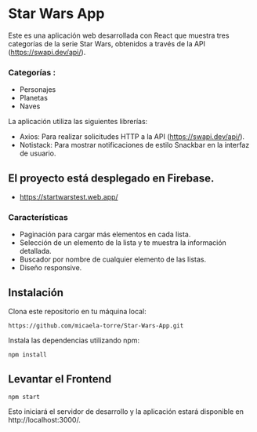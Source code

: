 # Star Wars App
 
Este es una aplicación web desarrollada con React que muestra tres categorías de la serie Star Wars, obtenidos a través de la API (https://swapi.dev/api/). 
### Categorías : 
- Personajes
- Planetas
- Naves

La aplicación utiliza las siguientes librerías:

- Axios: Para realizar solicitudes HTTP a la API (https://swapi.dev/api/).
- Notistack: Para mostrar notificaciones de estilo Snackbar en la interfaz de usuario.

## El proyecto está desplegado en Firebase.
- https://startwarstest.web.app/

### Características
- Paginación para cargar más elementos en cada lista.
- Selección de un elemento de la lista y te muestra la información detallada.
- Buscador por nombre de cualquier elemento de las listas.
- Diseño responsive.

## Instalación
Clona este repositorio en tu máquina local:

```
https://github.com/micaela-torre/Star-Wars-App.git
```
Instala las dependencias utilizando npm:

```
npm install
```

## Levantar el Frontend

```
npm start
```
Esto iniciará el servidor de desarrollo y la aplicación estará disponible en http://localhost:3000/.
